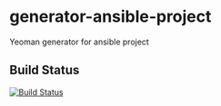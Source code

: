 # generator-ansible-project
Yeoman generator for ansible project

## Build Status
[![Build Status](https://dev.azure.com/ygo74/generator-ansible-project/_apis/build/status/ygo74.generator-ansible-project?branchName=master)](https://dev.azure.com/ygo74/generator-ansible-project/_build/latest?definitionId=1&branchName=master)
